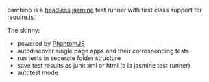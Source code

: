bambino is a [headless](http://phantomjs.org) [jasmine](https://github.com/pivotal/jasmine) test runner with first class support for [require.js](http://github.com/jrburke/requirejs).

The skinny:

* powered by [PhantomJS](http://phantomjs.org)
* autodiscover single page apps and their corresponding tests
* run tests in seperate folder structure
* save test results as junit xml or html (a la jasmine test runner)
* autotest mode